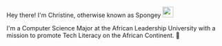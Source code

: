 
Hey there! I'm Christine, otherwise known as Spongey <img src="https://github.githubassets.com/images/mona-whisper.gif" width= "25px">

I'm a Computer Science Major at the African Leadership University with a mission to promote Tech Literacy on the African Continent. :lion:

